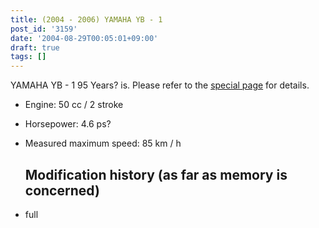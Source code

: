 ```yaml
---
title: (2004 - 2006) YAMAHA YB - 1
post_id: '3159'
date: '2004-08-29T00:05:01+09:00'
draft: true
tags: []
---
```


YAMAHA YB - 1 95 Years? is. Please refer to the [special page](/tag/yb-1) for details.

*   Engine: 50 cc / 2 stroke
*   Horsepower: 4.6 ps?
*   Measured maximum speed: 85 km / h
    
    ## Modification history (as far as memory is concerned)
    
*   full
